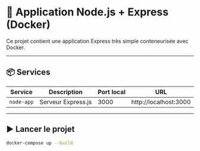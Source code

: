 # 🐳 Application Node.js + Express (Docker)

Ce projet contient une application Express très simple conteneurisée avec Docker.

---

## 📦 Services

| Service     | Description        | Port local | URL                        |
|-------------|--------------------|------------|----------------------------|
| `node-app`  | Serveur Express.js | 3000       | http://localhost:3000      |

---

## ▶️ Lancer le projet

```bash
docker-compose up --build
